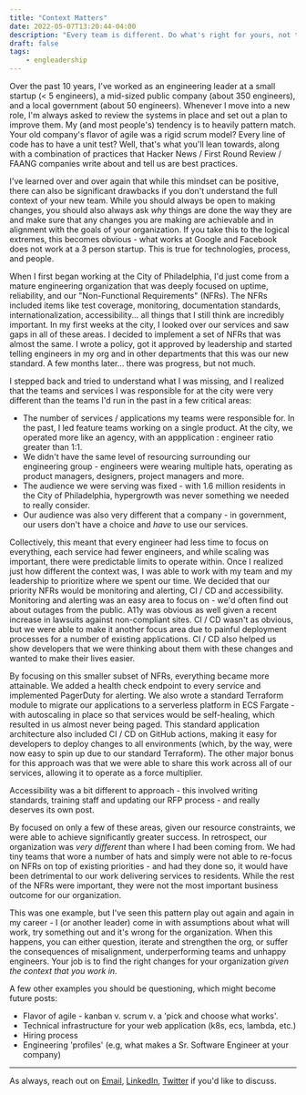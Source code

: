 ```yaml
---
title: "Context Matters"
date: 2022-05-07T13:20:44-04:00
description: "Every team is different. Do what's right for yours, not theirs."
draft: false
tags: 
    - engleadership
---
```



Over the past 10 years, I've worked as an engineering leader at a small startup (< 5 engineers), a mid-sized public company (about 350 engineers), and a local government (about 50 engineers). Whenever I move into a new role, I'm always asked to review the systems in place and set out a plan to improve them. My (and most people's) tendency is to heavily pattern match. Your old company's flavor of agile was a rigid scrum model? Every line of code has to have a unit test? Well, that's what you'll lean towards, along with a combination of practices that Hacker News / First Round Review / FAANG companies write about and tell us are best practices.


 I've learned over and over again that while this mindset can be positive, there can also be significant drawbacks if you don't understand the full context of your new team. While you should always be open to making changes, you should also always ask _why_ things are done the way they are and make sure that any changes you are making are achievable and in alignment with the goals of your organization. If you take this to the logical extremes, this becomes obvious - what works at Google and Facebook does not work at a 3 person startup. This is true for technologies, process, and people.

When I first began working at the City of Philadelphia, I'd just come from a mature engineering organization that was deeply focused on uptime, reliability, and our "Non-Functional Requirements" (NFRs). The NFRs included items like test coverage, monitoring, documentation standards, internationalization, accessibility... all things that I still think are incredibly important. In my first weeks at the city, I looked over our services and saw gaps in all of these areas. I decided to implement a set of NFRs that was almost the same. I wrote a policy, got it approved by leadership and started telling engineers in my org and in other departments that this was our new standard. A few months later... there was progress, but not much. 

I stepped back and tried to understand what I was missing, and I realized that the teams and services I was responsible for at the city were very different than the teams I'd run in the past in a few critical areas: 
- The number of services / applications my teams were responsible for. In the past, I led feature teams working on a single product. At the city, we operated more like an agency, with an appplication : engineer ratio greater than 1:1. 
- We didn't have the same level of resourcing surrounding our engineering group - engineers were wearing multiple hats, operating as product managers, designers, project managers and more.
- The audience we were serving was fixed - with 1.6 million residents in the City of Philadelphia, hypergrowth was never something we needed to really consider. 
- Our audience was also very different that a company - in government, our users don't have a choice and _have_ to use our services. 

Collectively, this meant that every engineer had less time to focus on everything, each service had fewer engineers, and while scaling was important, there were predictable limits to operate within. Once I realized just how different the context was, I was able to work with my team and my leadership to prioritize where we spent our time. We decided that our priority NFRs would be monitoring and alerting, CI / CD and accessibility. Monitoring and alerting was an easy area to focus on - we'd often find out about outages from the public. A11y was obvious as well given a recent increase in lawsuits against non-compliant sites. CI / CD wasn't as obvious, but we were able to make it another focus area due to painful deployment processes for a number of existing applications. CI / CD also helped us show developers that we were thinking about them with these changes and wanted to make their lives easier.

By focusing on this smaller subset of NFRs, everything became more attainable. We added a health check endpoint to every service and implemented PagerDuty for alerting. We also wrote a standard Terraform module to migrate our applications to a serverless platform in ECS Fargate - with autoscaling in place so that services would be self-healing, which resulted in us almost never being paged. This standard application architecture also included CI / CD on GitHub actions, making it easy for developers to deploy changes to all environments (which, by the way, were now easy to spin up due to our standard Terraform). The other major bonus for this approach was that we were able to share this work across all of our services, allowing it to operate as a force multiplier.

Accessibility was a bit different to approach - this involved writing standards, training staff and updating our RFP process - and really deserves its own post.

By focused on only a few of these areas, given our resource constraints, we were able to achieve significantly greater success. In retrospect, our organization was _very different_ than where I had been coming from. We had tiny teams that wore a number of hats and simply were not able to re-focus on NFRs on top of existing priorities - and had they done so, it would have been detrimental to our work delivering services to residents. While the rest of the NFRs were important, they were not the most important business outcome for our organization.  

This was one example, but I've seen this pattern play out again and again in my career - I (or another leader) come in with assumptions about what will work, try something out and it's wrong for the organization. When this happens, you can either question, iterate and strengthen the org, or suffer the consequences of misalignment, underperforming teams and unhappy engineers. Your job is to find the right changes for your organization _given the context that you work in_. 

A few other examples you should be questioning, which might become future posts:
- Flavor of agile - kanban v. scrum v. a 'pick and choose what works'.
- Technical infrastructure for your web application (k8s, ecs, lambda, etc.)
- Hiring process
- Engineering 'profiles' (e.g, what makes a Sr. Software Engineer at your company)

--- 
As always, reach out on [Email](mailto:hi@danlopez.fyi), [LinkedIn](https://www.linkedin.com/in/danlopez1), [Twitter](https://twitter.com/lopezbraus) if you'd like to discuss. 